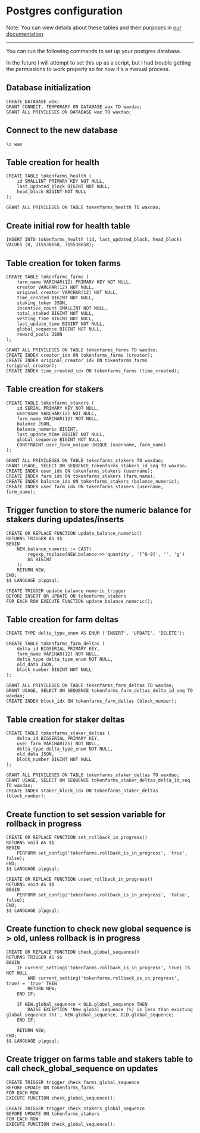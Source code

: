 # Postgres configuration

Note: You can view details about these tables and their purposes in [our documentation](https://waxdao.gitbook.io/waxdao/products/token-farms/developers/indexer/postgres-thalos)

---

You can run the following commands to set up your postgres database.

In the future I will attempt to set this up as a script, but I had trouble getting the permissions to work properly so for now it's a manual process.

## Database initialization

```
CREATE DATABASE wax;
GRANT CONNECT, TEMPORARY ON DATABASE wax TO waxdao;
GRANT ALL PRIVILEGES ON DATABASE wax TO waxdao;
```

## Connect to the new database
```
\c wax
```

## Table creation for health

```
CREATE TABLE tokenfarms_health (
    id SMALLINT PRIMARY KEY NOT NULL,
    last_updated_block BIGINT NOT NULL,
    head_block BIGINT NOT NULL
);

GRANT ALL PRIVILEGES ON TABLE tokenfarms_health TO waxdao;
```

## Create initial row for health table

```
INSERT INTO tokenfarms_health (id, last_updated_block, head_block) VALUES (0, 315538658, 315538658);
```

## Table creation for token farms

```
CREATE TABLE tokenfarms_farms (
    farm_name VARCHAR(12) PRIMARY KEY NOT NULL,
    creator VARCHAR(12) NOT NULL,
    original_creator VARCHAR(12) NOT NULL,
    time_created BIGINT NOT NULL,
    staking_token JSON,
    incentive_count SMALLINT NOT NULL,
    total_staked BIGINT NOT NULL,
    vesting_time BIGINT NOT NULL,
    last_update_time BIGINT NOT NULL,
    global_sequence BIGINT NOT NULL,
    reward_pools JSON
);

GRANT ALL PRIVILEGES ON TABLE tokenfarms_farms TO waxdao;
CREATE INDEX creator_idx ON tokenfarms_farms (creator);
CREATE INDEX original_creator_idx ON tokenfarms_farms (original_creator);
CREATE INDEX time_created_idx ON tokenfarms_farms (time_created);
```

## Table creation for stakers

```
CREATE TABLE tokenfarms_stakers (
    id SERIAL PRIMARY KEY NOT NULL,
    username VARCHAR(12) NOT NULL,
    farm_name VARCHAR(12) NOT NULL,
    balance JSON,
    balance_numeric BIGINT,
    last_update_time BIGINT NOT NULL,
    global_sequence BIGINT NOT NULL,
    CONSTRAINT user_farm_unique UNIQUE (username, farm_name)
);

GRANT ALL PRIVILEGES ON TABLE tokenfarms_stakers TO waxdao;
GRANT USAGE, SELECT ON SEQUENCE tokenfarms_stakers_id_seq TO waxdao;
CREATE INDEX user_idx ON tokenfarms_stakers (username);
CREATE INDEX farm_idx ON tokenfarms_stakers (farm_name);
CREATE INDEX balance_idx ON tokenfarms_stakers (balance_numeric);
CREATE INDEX user_farm_idx ON tokenfarms_stakers (username, farm_name);
```

## Trigger function to store the numeric balance for stakers during updates/inserts

```
CREATE OR REPLACE FUNCTION update_balance_numeric()
RETURNS TRIGGER AS $$
BEGIN
    NEW.balance_numeric := CAST(
        regexp_replace(NEW.balance->>'quantity', '[^0-9]', '', 'g')
        AS BIGINT
    );
    RETURN NEW;
END;
$$ LANGUAGE plpgsql;
```

```
CREATE TRIGGER update_balance_numeric_trigger
BEFORE INSERT OR UPDATE ON tokenfarms_stakers
FOR EACH ROW EXECUTE FUNCTION update_balance_numeric();
```


## Table creation for farm deltas

```
CREATE TYPE delta_type_enum AS ENUM ('INSERT', 'UPDATE', 'DELETE');

CREATE TABLE tokenfarms_farm_deltas (
    delta_id BIGSERIAL PRIMARY KEY,
    farm_name VARCHAR(12) NOT NULL,
    delta_type delta_type_enum NOT NULL,
    old_data JSON,
    block_number BIGINT NOT NULL
);

GRANT ALL PRIVILEGES ON TABLE tokenfarms_farm_deltas TO waxdao;
GRANT USAGE, SELECT ON SEQUENCE tokenfarms_farm_deltas_delta_id_seq TO waxdao;
CREATE INDEX block_idx ON tokenfarms_farm_deltas (block_number);
```

## Table creation for staker deltas

```
CREATE TABLE tokenfarms_staker_deltas (
    delta_id BIGSERIAL PRIMARY KEY,
    user_farm VARCHAR(25) NOT NULL,
    delta_type delta_type_enum NOT NULL,
    old_data JSON,
    block_number BIGINT NOT NULL
);

GRANT ALL PRIVILEGES ON TABLE tokenfarms_staker_deltas TO waxdao;
GRANT USAGE, SELECT ON SEQUENCE tokenfarms_staker_deltas_delta_id_seq TO waxdao;
CREATE INDEX staker_block_idx ON tokenfarms_staker_deltas (block_number);
```

## Create function to set session variable for rollback in progress

```
CREATE OR REPLACE FUNCTION set_rollback_in_progress()
RETURNS void AS $$
BEGIN
    PERFORM set_config('tokenfarms.rollback_is_in_progress', 'true', false);
END;
$$ LANGUAGE plpgsql;

CREATE OR REPLACE FUNCTION unset_rollback_in_progress()
RETURNS void AS $$
BEGIN
    PERFORM set_config('tokenfarms.rollback_is_in_progress', 'false', false);
END;
$$ LANGUAGE plpgsql;
```

## Create function to check new global sequence is > old, unless rollback is in progress

```
CREATE OR REPLACE FUNCTION check_global_sequence()
RETURNS TRIGGER AS $$
BEGIN
    IF current_setting('tokenfarms.rollback_is_in_progress', true) IS NOT NULL 
        AND current_setting('tokenfarms.rollback_is_in_progress', true) = 'true' THEN
        RETURN NEW;
    END IF;

    IF NEW.global_sequence < OLD.global_sequence THEN
        RAISE EXCEPTION 'New global sequence (%) is less than existing global sequence (%)', NEW.global_sequence, OLD.global_sequence;
    END IF;

    RETURN NEW;
END;
$$ LANGUAGE plpgsql;
```

## Create trigger on farms table and stakers table to call check_global_sequence on updates

```
CREATE TRIGGER trigger_check_farms_global_sequence
BEFORE UPDATE ON tokenfarms_farms
FOR EACH ROW
EXECUTE FUNCTION check_global_sequence();
```

```
CREATE TRIGGER trigger_check_stakers_global_sequence
BEFORE UPDATE ON tokenfarms_stakers
FOR EACH ROW
EXECUTE FUNCTION check_global_sequence();
```